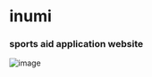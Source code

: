 # inumi

### sports aid application website
![image](https://user-images.githubusercontent.com/109623544/184345932-be2ece86-ac82-48b9-9008-b8707141b37c.png)

